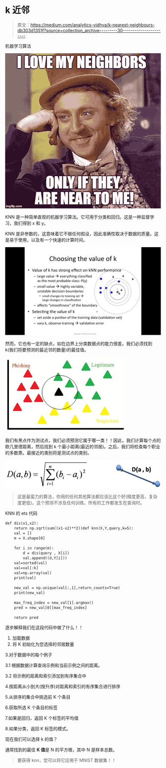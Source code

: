 # k 近邻

> 原文：<https://medium.com/analytics-vidhya/k-nearest-neighbours-db303d1351f?source=collection_archive---------30----------------------->

机器学习算法

![](img/a32c60ac9253732a8908d0138501258d.png)

KNN 是一种简单直观的机器学习算法。它可用于分类和回归。这是一种监督学习，我们得到 x 和 y。

KNN 是非参数的，这意味着它不做任何假设，因此准确性取决于数据的质量。这是易于使用，以及有一个快速的计算时间。

![](img/d9248c8d06f9bd00e0d01ed2e92a6930.png)

然而，它也有一定的缺点，如在边界上分类数据点的能力很差。我们必须找到 k(我们将要预测的最近邻的数量)的最佳值。

![](img/f26a225429cfb60bd1bdae65dc15b393.png)

我们有黑点作为测试点，我们必须预测它属于哪一类！！因此，我们计算每个点的欧几里德距离，然后找到 k 个最小距离(最近的邻居)。之后，我们将检查每个职业的多数票。最接近的类别将是测试点的类别。

![](img/3aa4a95d82c18c5fab9c2b1ce2b52387.png)

> 这是最蛮力的算法，你用的任何其他算法都应该比这个好(精度更高，复杂度更低)。这个预测不涉及任何训练。所有的工作都发生在查询时。

KNN 的 ets 代码

```
def dis(x1,x2):
    return np.sqrt(sum((x1-x2)**2))def knn(X,Y,query,k=5):
    val = []
    m = X.shape[0]

    for i in range(m):
        d = dis(query , X[i])
        val.append((d,Y[i]))
    val=sorted(val)
    val=val[:k]
    val=np.array(val)
    print(val)

    new_val = np.unique(val[:,1],return_counts=True)
    print(new_val)

    max_freq_index = new_val[1].argmax()
    pred = new_val[0][max_freq_index]

    return pred
```

逐步解释我们在这段代码中做了什么！！

1.  加载数据
2.  将 K 初始化为您选择的邻居数量

3.对于数据中的每个例子

3.1 根据数据计算查询示例和当前示例之间的距离。

3.2 将示例的距离和索引添加到有序集合中

4.按距离从小到大(按升序)对距离和索引的有序集合进行排序

5.从排序的集合中挑选前 K 个条目

6.获取所选 K 个条目的标签

7.如果是回归，返回 K 个标签的平均值

8.如果分类，返回 K 标签的模式。

现在我们可以选择 k 的值？

通常找到的最佳 **K 值**是 N 的平方根，其中 N 是样本总数。

> 要获得 knn，您可以将它应用于 MNIST 数据集！！
